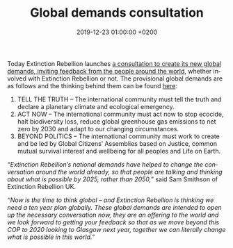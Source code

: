 ﻿---
layout: page-small-width
lang: en
title: "Global demands consultation"
slug: global-demands-consultation
date: 2019-12-23 01:00:00 +0200
categories:
  - press
published: true
header-class: "bg-black text-light-gray"
banner: 
---

Today Extinction Rebellion launches  [a consultation to create its new global demands, inviting feedback from the people around the world](https://forms.organise.earth/index.php?r=survey/index&sid=971934), whether involved with Extinction Rebellion or not. The provisional global demands are as follows and the thinking behind them can be found [here](https://docs.google.com/document/d/1CYAp4Y8nlL6jWHrj51v6_fskg65iU2FWAJD4GE1xO3I/edit#):

1.  TELL THE TRUTH – The international community must tell the truth and declare a planetary climate and ecological emergency.
2.  ACT NOW – The international community must act now to stop ecocide, halt biodiversity loss, reduce global greenhouse gas emissions to net zero by 2030 and adapt to our changing circumstances.
3.  BEYOND POLITICS – The international community must work to create and be led by Global Citizens’ Assemblies based on Justice, common mutual survival interest and wellbeing for all peoples and Life on Earth.

_“Extinction Rebellion’s national demands have helped to change the conversation around the world already, so that people are talking and thinking about what is possible by 2025, rather than 2050,_” said Sam Smithson of Extinction Rebellion UK.

_“Now is the time to think global – and Extinction Rebellion is thinking we need a ten year plan globally. These global demands are intended to open up the necessary conversation now, they are an offering to the world and we look forward to getting your feedback so that as we move beyond this COP to 2020 looking to Glasgow next year, together we can literally change what is possible in this world.”_
